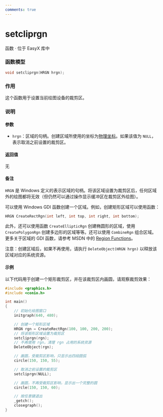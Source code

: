 ```yaml
---
comments: true
---
```


# setcliprgn
函数 · 位于 EasyX 库中

### 函数模型

```cpp
void setcliprgn(HRGN hrgn);
```

### 作用
这个函数用于设置当前绘图设备的裁剪区。

### 说明
#### 参数
- `hrgn`：区域的句柄。创建区域所使用的坐标为[物理坐标](../../concept/coordinate.md#_2)。如果该值为 `NULL`，表示取消之前设置的裁剪区。

#### 返回值
无

#### 备注
`HRGN` 是 Windows 定义的表示区域的句柄。将该区域设置为裁剪区后，任何区域外的绘图都将无效（但仍然可以通过操作显示缓冲区在裁剪区外绘图）。

可以使用 Windows GDI 函数创建一个区域。例如，创建矩形区域可以使用函数：
```cpp
HRGN CreateRectRgn(int left, int top, int right, int bottom);
```

此外，还可以使用函数 `CreateEllipticRgn` 创建椭圆形的区域，使用 `CreatePolygonRgn` 创建多边形的区域等等。还可以使用 `CombineRgn` 组合区域。更多关于区域的 GDI 函数，请参考 MSDN 中的 [Region Functions](https://docs.microsoft.com/windows/win32/gdi/region-functions)。

注意：创建区域后，如果不再使用，请执行 `DeleteObject(HRGN hrgn)` 以释放该区域对应的系统资源。

#### 示例
以下代码用于创建一个矩形裁剪区，并在该裁剪区内画圆，请观察裁剪效果：

```cpp
#include <graphics.h>
#include <conio.h>

int main()
{
	// 初始化绘图窗口
	initgraph(640, 480);

	// 创建一个矩形区域
	HRGN rgn = CreateRectRgn(100, 100, 200, 200);
	// 将该矩形区域设置为裁剪区
	setcliprgn(rgn);
	// 不再使用 rgn，清理 rgn 占用的系统资源
	DeleteObject(rgn);

	// 画圆，受裁剪区影响，只显示出四段圆弧
	circle(150, 150, 55);

	// 取消之前设置的裁剪区
	setcliprgn(NULL);

	// 画圆，不再受裁剪区影响，显示出一个完整的圆
	circle(150, 150, 60);

	// 按任意键退出
	_getch();
	closegraph();
}
```